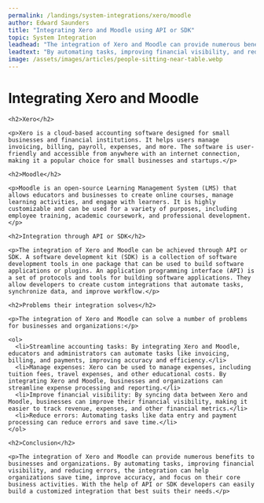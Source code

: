 ```yaml
---
permalink: /landings/system-integrations/xero/moodle
author: Edward Saunders
title: "Integrating Xero and Moodle using API or SDK"
topic: System Integration
leadhead: "The integration of Xero and Moodle can provide numerous benefits to businesses and organizations"
leadtext: "By automating tasks, improving financial visibility, and reducing errors, the integration can help organizations save time, improve accuracy, and focus on their core business activities. With the help of API or SDK developers can easily build a customized integration that best suits their needs."
image: /assets/images/articles/people-sitting-near-table.webp
---
```

<div class="arttext">    <h1>Integrating Xero and Moodle</h1>
    
    <h2>Xero</h2>
    
    <p>Xero is a cloud-based accounting software designed for small businesses and financial institutions. It helps users manage invoicing, billing, payroll, expenses, and more. The software is user-friendly and accessible from anywhere with an internet connection, making it a popular choice for small businesses and startups.</p>
    
    <h2>Moodle</h2>
    
    <p>Moodle is an open-source Learning Management System (LMS) that allows educators and businesses to create online courses, manage learning activities, and engage with learners. It is highly customizable and can be used for a variety of purposes, including employee training, academic coursework, and professional development.</p>
    
    <h2>Integration through API or SDK</h2>
    
    <p>The integration of Xero and Moodle can be achieved through API or SDK. A software development kit (SDK) is a collection of software development tools in one package that can be used to build software applications or plugins. An application programming interface (API) is a set of protocols and tools for building software applications. They allow developers to create custom integrations that automate tasks, synchronize data, and improve workflow.</p>
    
    <h2>Problems their integration solves</h2>
    
    <p>The integration of Xero and Moodle can solve a number of problems for businesses and organizations:</p>
    
    <ol>
      <li>Streamline accounting tasks: By integrating Xero and Moodle, educators and administrators can automate tasks like invoicing, billing, and payments, improving accuracy and efficiency.</li>
      <li>Manage expenses: Xero can be used to manage expenses, including tuition fees, travel expenses, and other educational costs. By integrating Xero and Moodle, businesses and organizations can streamline expense processing and reporting.</li>
      <li>Improve financial visibility: By syncing data between Xero and Moodle, businesses can improve their financial visibility, making it easier to track revenue, expenses, and other financial metrics.</li>
      <li>Reduce errors: Automating tasks like data entry and payment processing can reduce errors and save time.</li>
    </ol>
    
    <h2>Conclusion</h2>
    
    <p>The integration of Xero and Moodle can provide numerous benefits to businesses and organizations. By automating tasks, improving financial visibility, and reducing errors, the integration can help organizations save time, improve accuracy, and focus on their core business activities. With the help of API or SDK developers can easily build a customized integration that best suits their needs.</p>
</div>